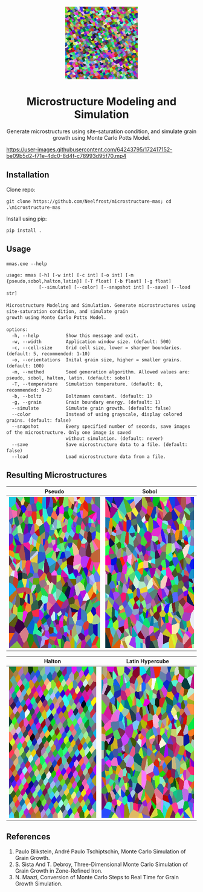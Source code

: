 <p align="center">
    <img src="https://raw.githubusercontent.com/Neelfrost/github-assets/main/microstructure-mas/icon.gif" alt="slideshare-dl logo" width="192">
</p>

<h1 align="center">Microstructure Modeling and Simulation</h1>

<p align="center">
  Generate microstructures using site-saturation condition, and simulate grain growth using Monte Carlo Potts Model.
</p>

https://user-images.githubusercontent.com/64243795/172417152-be09b5d2-f71e-4dc0-8d4f-c78993d95f70.mp4

## Installation

Clone repo:

```
git clone https://github.com/Neelfrost/microstructure-mas; cd .\microstructure-mas
```

Install using pip:

```
pip install .
```

## Usage

```
mmas.exe --help
```

```
usage: mmas [-h] [-w int] [-c int] [-o int] [-m {pseudo,sobol,halton,latin}] [-T float] [-b float] [-g float]
            [--simulate] [--color] [--snapshot int] [--save] [--load str]

Microstructure Modeling and Simulation. Generate microstructures using site-saturation condition, and simulate grain
growth using Monte Carlo Potts Model.

options:
  -h, --help          Show this message and exit.
  -w, --width         Application window size. (default: 500)
  -c, --cell-size     Grid cell size, lower = sharper boundaries. (default: 5, recommended: 1-10)
  -o, --orientations  Inital grain size, higher = smaller grains. (default: 100)
  -m, --method        Seed generation algorithm. Allowed values are: pseudo, sobol, halton, latin. (default: sobol)
  -T, --temperature   Simulation temperature. (default: 0, recommended: 0-2)
  -b, --boltz         Boltzmann constant. (default: 1)
  -g, --grain         Grain boundary energy. (default: 1)
  --simulate          Simulate grain growth. (default: false)
  --color             Instead of using grayscale, display colored grains. (default: false)
  --snapshot          Every specified number of seconds, save images of the microstructure. Only one image is saved
                      without simulation. (default: never)
  --save              Save microstructure data to a file. (default: false)
  --load              Load microstructure data from a file.
```

## Resulting Microstructures

|                                                                                   Pseudo                                                                                   |                                                                                  Sobol                                                                                   |
| :------------------------------------------------------------------------------------------------------------------------------------------------------------------------: | :----------------------------------------------------------------------------------------------------------------------------------------------------------------------: |
| <img src="https://raw.githubusercontent.com/Neelfrost/github-assets/main/microstructure-mas/micro_w600_c2_mpseudo_o500_mcs0_t0.png" alt="pseudo" width="400" height="400"> | <img src="https://raw.githubusercontent.com/Neelfrost/github-assets/main/microstructure-mas/micro_w600_c2_msobol_o500_mcs0_t0.png" alt="sobol" width="400" height="400"> |

|                                                                                   Halton                                                                                   |                                                                                  Latin Hypercube                                                                                   |
| :------------------------------------------------------------------------------------------------------------------------------------------------------------------------: | :--------------------------------------------------------------------------------------------------------------------------------------------------------------------------------: |
| <img src="https://raw.githubusercontent.com/Neelfrost/github-assets/main/microstructure-mas/micro_w600_c2_mhalton_o500_mcs0_t0.png" alt="halton" width="400" height="400"> | <img src="https://raw.githubusercontent.com/Neelfrost/github-assets/main/microstructure-mas/micro_w600_c2_mlatin_o500_mcs0_t0.png" alt="latin-hypercube" width="400" height="400"> |

## References

1. Paulo Blikstein, André Paulo Tschiptschin, Monte Carlo Simulation of Grain Growth.
2. S. Sista And T. Debroy, Three-Dimensional Monte Carlo Simulation of Grain Growth in Zone-Refined Iron.
3. N. Maazi, Conversion of Monte Carlo Steps to Real Time for Grain Growth Simulation.
